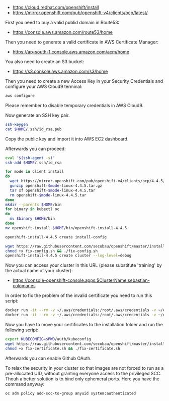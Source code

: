 * https://cloud.redhat.com/openshift/install
* https://mirror.openshift.com/pub/openshift-v4/clients/ocp/latest/

First you need to buy a valid publid domain in Route53:
* https://console.aws.amazon.com/route53/home

Then you need to generate a valid certificate in AWS Certificate Manager:
* https://ap-south-1.console.aws.amazon.com/acm/home

You also need to create an S3 bucket:
* https://s3.console.aws.amazon.com/s3/home

Then you need to create a new Access Key in your Security Credentials and configure your AWS Cloud9 terminal:
```bash
aws configure
```
Please remember to disable temporary credentials in AWS Cloud9.

Now generate an SSH key pair.
```bash
ssh-keygen
cat $HOME/.ssh/id_rsa.pub
```

Copy the public key and import it into AWS EC2 dashboard.

Afterwards you can proceed:
```bash
eval "$(ssh-agent -s)"
ssh-add $HOME/.ssh/id_rsa

for mode in client install
do
  wget https://mirror.openshift.com/pub/openshift-v4/clients/ocp/4.4.5/openshift-$mode-linux-4.4.5.tar.gz
  gunzip openshift-$mode-linux-4.4.5.tar.gz
  tar xf openshift-$mode-linux-4.4.5.tar
  rm openshift-$mode-linux-4.4.5.tar
done
mkdir --parents $HOME/bin
for binary in kubectl oc
do
  mv $binary $HOME/bin
done
mv openshift-install $HOME/bin/openshift-install-4.4.5

openshift-install-4.4.5 create install-config

```
```bash
wget https://raw.githubusercontent.com/secobau/openshift/master/install/fix-config.sh
chmod +x fix-config.sh && ./fix-config.sh
openshift-install-4.4.5 create cluster --log-level=debug

```

Now you can access your cluster in this URL (please substitute 'training' by the actual name of your cluster):
* https://console-openshift-console.apps.$ClusterName.sebastian-colomar.es

In order to fix the problem of the invalid certificate you need to run this script:
```bash
docker run -it --rm -v ~/.aws/credentials:/root/.aws/credentials -v ~/environment/certs:/etc/letsencrypt certbot/dns-route53 certonly -n --dns-route53 --agree-tos --email $EmailAddress -d *.apps.$ClusterName.sebastian-colomar.es
docker run -it --rm -v ~/.aws/credentials:/root/.aws/credentials -v ~/environment/certs:/etc/letsencrypt certbot/dns-route53 certificates

```

Now you have to move your certificates to the installation folder and run the following script:
```bash
export KUBECONFIG=$PWD/auth/kubeconfig
wget https://raw.githubusercontent.com/secobau/openshift/master/install/fix-certificate.sh
chmod +x fix-certificate.sh && ./fix-certificate.sh

```

Afterwards you can enable Github OAuth.

To relax the security in your cluster so that images are not forced to run as a pre-allocated UID, without granting everyone access to the privileged SCC. Thouh a better solution is to bind only ephemeral ports. Here you have the command anyway:
```bash
oc adm policy add-scc-to-group anyuid system:authenticated
```

